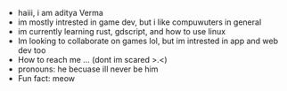 - haiii, i am aditya Verma
- im mostly intrested in game dev, but i like compuwuters in general
- im currently learning rust, gdscript, and how to use linux
- Im looking to collaborate on games lol, but im intrested in app and web dev too
- How to reach me ...  (dont im scared >.<)
- pronouns: he becuase ill never be him
- Fun fact: meow

<!---
Aditya-Verma251/Aditya-Verma251 is a ✨ special ✨ repository because its `README.md` (this file) appears on your GitHub profile.
You can click the Preview link to take a look at your changes.
--->
